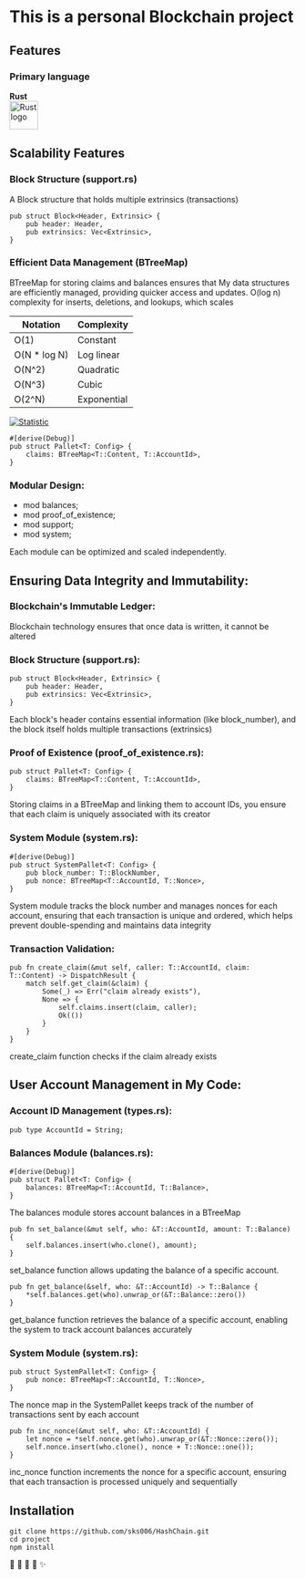 # This is a personal Blockchain project
## Features
### Primary language 
 __Rust__    <br><a href="https://doc.rust-lang.org/std/primitive.str.html">
  <img src="https://th.bing.com/th/id/OIP.pnTN1j0W6CEtmtji83uENQHaE8?rs=1&pid=ImgDetMain/50" alt="Rust logo" width="50" />
</a>


## Scalability Features
### Block Structure (support.rs)
 A Block structure that holds multiple extrinsics (transactions) 

```
pub struct Block<Header, Extrinsic> {
    pub header: Header,
    pub extrinsics: Vec<Extrinsic>,
}
```

### Efficient Data Management (BTreeMap)

 BTreeMap for storing claims and balances ensures that My data structures are efficiently managed, providing quicker access and updates. O(log n) complexity for inserts, deletions, and lookups, which scales 

| Notation   | Complexity   |
|------------|--------------|
| O(1)       | Constant     |
| O(N * log N) | Log linear  |
| O(N^2)     | Quadratic    |
| O(N^3)     | Cubic        |
| O(2^N)     | Exponential  |


[![Statistic](https://media.geeksforgeeks.org/wp-content/cdn-uploads/20220812122843/Logarithmic-time-complexity-blog-1.jpg)](https://media.geeksforgeeks.org/wp-content/cdn-uploads/20220812122843/Logarithmic-time-complexity-blog-1.jpg)



```
#[derive(Debug)]
pub struct Pallet<T: Config> {
    claims: BTreeMap<T::Content, T::AccountId>,
}
```

### Modular Design:
- mod balances;
- mod proof_of_existence;
- mod support;
- mod system;

 Each module can be optimized and scaled independently. 


## Ensuring Data Integrity and Immutability:


### Blockchain's Immutable Ledger:

 Blockchain technology ensures that once data is written, it cannot be altered 

### Block Structure (support.rs):

```
pub struct Block<Header, Extrinsic> {
    pub header: Header,
    pub extrinsics: Vec<Extrinsic>,
}
```

 Each block's header contains essential information (like block_number), and the block itself holds multiple transactions (extrinsics) 



### Proof of Existence (proof_of_existence.rs):

```
pub struct Pallet<T: Config> {
    claims: BTreeMap<T::Content, T::AccountId>,
}
```
 Storing claims in a BTreeMap and linking them to account IDs, you ensure that each claim is uniquely associated with its creator 



### System Module (system.rs):

```
#[derive(Debug)]
pub struct SystemPallet<T: Config> {
    pub block_number: T::BlockNumber,
    pub nonce: BTreeMap<T::AccountId, T::Nonce>,
}
```
 System module tracks the block number and manages nonces for each account, ensuring that each transaction is unique and ordered, which helps prevent double-spending and maintains data integrity 



### Transaction Validation:

``` 
pub fn create_claim(&mut self, caller: T::AccountId, claim: T::Content) -> DispatchResult {
    match self.get_claim(&claim) {
        Some(_) => Err("claim already exists"),
        None => {
            self.claims.insert(claim, caller);
            Ok(())
        }
    }
}
```
 create_claim function checks if the claim already exists 



## User Account Management in My Code:


### Account ID Management (types.rs):
```
pub type AccountId = String;
```

### Balances Module (balances.rs):

```
#[derive(Debug)]
pub struct Pallet<T: Config> {
    balances: BTreeMap<T::AccountId, T::Balance>,
}

```
 The balances module stores account balances in a BTreeMap 



```
pub fn set_balance(&mut self, who: &T::AccountId, amount: T::Balance) {
    self.balances.insert(who.clone(), amount);
}
```
 set_balance function allows updating the balance of a specific account. 



```
pub fn get_balance(&self, who: &T::AccountId) -> T::Balance {
    *self.balances.get(who).unwrap_or(&T::Balance::zero())
}
```
 get_balance function retrieves the balance of a specific account, enabling the system to track account balances accurately 



### System Module (system.rs):

```
pub struct SystemPallet<T: Config> {
    pub nonce: BTreeMap<T::AccountId, T::Nonce>,
}
```
 The nonce map in the SystemPallet keeps track of the number of transactions sent by each account 



```
pub fn inc_nonce(&mut self, who: &T::AccountId) {
    let nonce = *self.nonce.get(who).unwrap_or(&T::Nonce::zero());
    self.nonce.insert(who.clone(), nonce + T::Nonce::one());
}
```
 inc_nonce function increments the nonce for a specific account, ensuring that each transaction is processed uniquely and sequentially 


## Installation
```
git clone https://github.com/sks006/HashChain.git
cd project
npm install
```
:rocket:
:tada: 
:bug:
:memo: 
:sparkles:
